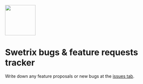 <img src="https://github.com/Swetrix/swetrix-fe/raw/main/public/assets/logo_blue.svg" alt="" height="100" />

# Swetrix bugs & feature requests tracker
Write down any feature proposals or new bugs at the [issues tab](https://github.com/Swetrix/roadmap/issues).
